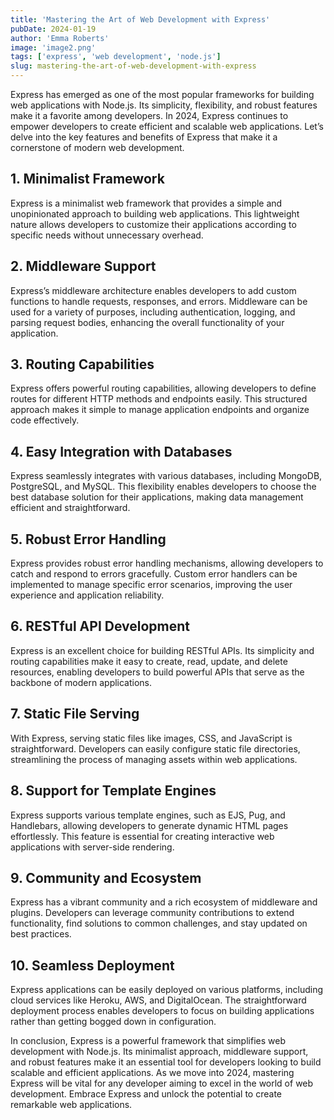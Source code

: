 ```yaml
---
title: 'Mastering the Art of Web Development with Express'
pubDate: 2024-01-19
author: 'Emma Roberts'
image: 'image2.png'
tags: ['express', 'web development', 'node.js']
slug: mastering-the-art-of-web-development-with-express
---
```


Express has emerged as one of the most popular frameworks for building web applications with Node.js. Its simplicity, flexibility, and robust features make it a favorite among developers. In 2024, Express continues to empower developers to create efficient and scalable web applications. Let’s delve into the key features and benefits of Express that make it a cornerstone of modern web development.

## **1. Minimalist Framework**

Express is a minimalist web framework that provides a simple and unopinionated approach to building web applications. This lightweight nature allows developers to customize their applications according to specific needs without unnecessary overhead.

## **2. Middleware Support**

Express’s middleware architecture enables developers to add custom functions to handle requests, responses, and errors. Middleware can be used for a variety of purposes, including authentication, logging, and parsing request bodies, enhancing the overall functionality of your application.

## **3. Routing Capabilities**

Express offers powerful routing capabilities, allowing developers to define routes for different HTTP methods and endpoints easily. This structured approach makes it simple to manage application endpoints and organize code effectively.

## **4. Easy Integration with Databases**

Express seamlessly integrates with various databases, including MongoDB, PostgreSQL, and MySQL. This flexibility enables developers to choose the best database solution for their applications, making data management efficient and straightforward.

## **5. Robust Error Handling**

Express provides robust error handling mechanisms, allowing developers to catch and respond to errors gracefully. Custom error handlers can be implemented to manage specific error scenarios, improving the user experience and application reliability.

## **6. RESTful API Development**

Express is an excellent choice for building RESTful APIs. Its simplicity and routing capabilities make it easy to create, read, update, and delete resources, enabling developers to build powerful APIs that serve as the backbone of modern applications.

## **7. Static File Serving**

With Express, serving static files like images, CSS, and JavaScript is straightforward. Developers can easily configure static file directories, streamlining the process of managing assets within web applications.

## **8. Support for Template Engines**

Express supports various template engines, such as EJS, Pug, and Handlebars, allowing developers to generate dynamic HTML pages effortlessly. This feature is essential for creating interactive web applications with server-side rendering.

## **9. Community and Ecosystem**

Express has a vibrant community and a rich ecosystem of middleware and plugins. Developers can leverage community contributions to extend functionality, find solutions to common challenges, and stay updated on best practices.

## **10. Seamless Deployment**

Express applications can be easily deployed on various platforms, including cloud services like Heroku, AWS, and DigitalOcean. The straightforward deployment process enables developers to focus on building applications rather than getting bogged down in configuration.

In conclusion, Express is a powerful framework that simplifies web development with Node.js. Its minimalist approach, middleware support, and robust features make it an essential tool for developers looking to build scalable and efficient applications. As we move into 2024, mastering Express will be vital for any developer aiming to excel in the world of web development. Embrace Express and unlock the potential to create remarkable web applications.
